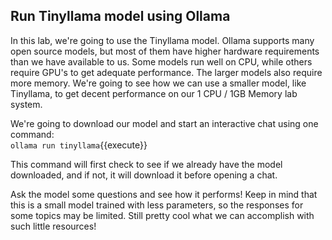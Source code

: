 ## Run Tinyllama model using Ollama

In this lab, we're going to use the Tinyllama model. Ollama supports many open source models, but most of them have higher hardware requirements than we have available to us. Some models run well on CPU, while others require GPU's to get adequate performance. The larger models also require more memory. We're going to see how we can use a smaller model, like Tinyllama, to get decent performance on our 1 CPU / 1GB Memory lab system. 
<br>

We're going to download our model and start an interactive chat using one command:
<br>
`ollama run tinyllama`{{execute}}

This command will first check to see if we already have the model downloaded, and if not, it will download it before opening a chat.

Ask the model some questions and see how it performs! Keep in mind that this is a small model trained with less parameters, so the responses for some topics may be limited. Still pretty cool what we can accomplish with such little resources!